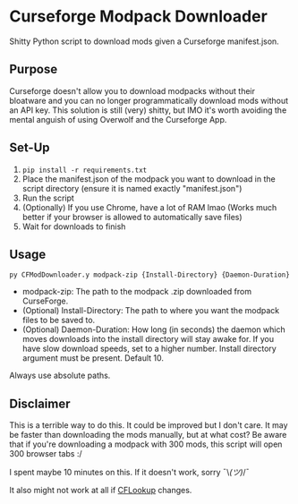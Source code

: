 # Curseforge Modpack Downloader

Shitty Python script to download mods given a Curseforge manifest.json.

## Purpose
Curseforge doesn't allow you to download modpacks without their bloatware and you can no longer programmatically download mods without an API key.
This solution is still (very) shitty, but IMO it's worth avoiding the mental anguish of using Overwolf and the Curseforge App.

## Set-Up
1. `pip install -r requirements.txt`
2. Place the manifest.json of the modpack you want to download in the script directory (ensure it is named exactly "manifest.json")
3. Run the script
4. (Optionally) If you use Chrome, have a lot of RAM lmao (Works much better if your browser is allowed to automatically save files)
5. Wait for downloads to finish

## Usage
`py CFModDownloader.y modpack-zip {Install-Directory} {Daemon-Duration}`
- modpack-zip: The path to the modpack .zip downloaded from CurseForge.
- (Optional) Install-Directory: The path to where you want the modpack files to be saved to.
- (Optional) Daemon-Duration: How long (in seconds) the daemon which moves downloads into the install directory will stay awake for. If you have slow download speeds, set to a higher number. Install directory argument must be present. Default 10.

Always use absolute paths.

## Disclaimer
This is a terrible way to do this. It could be improved but I don't care. It may be faster than downloading the mods manually, but at what cost?
Be aware that if you're downloading a modpack with 300 mods, this script will open 300 browser tabs :/

I spent maybe 10 minutes on this. If it doesn't work, sorry ¯\\_(ツ)_/¯

It also might not work at all if [CFLookup](https://cflookup.com/) changes.
